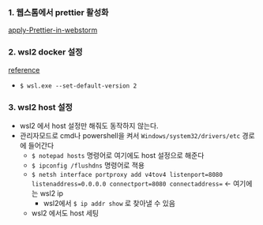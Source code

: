 ### 1. 웹스톰에서 prettier 활성화

[apply-Prettier-in-webstorm](https://choonse.com/tag/prettier/)

### 2. wsl2 docker 설정

[reference](https://docs.docker.com/desktop/wsl/)

- `$ wsl.exe --set-default-version 2`

### 3. wsl2 host 설정

- wsl2 에서 host 설정만 해줘도 동작하지 않는다.
- 관리자모드로 cmd나 powershell을 켜서 `Windows/system32/drivers/etc` 경로에 들어간다
  - `$ notepad hosts` 명령어로 여기에도 host 설정으로 해준다
  - `$ ipconfig /flushdns` 명령어로 젹용
  - `$ netsh interface portproxy add v4tov4 listenport=8080 listenaddress=0.0.0.0 connectport=8080 connectaddress=` <- 여기에는 wsl2 ip
    - wsl2에서 `$ ip addr show` 로 찾아낼 수 있음
  - wsl2 에서도 host 세팅
